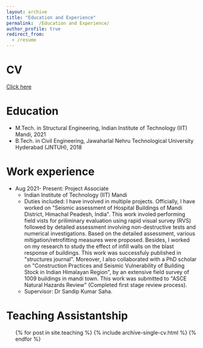 ```yaml
---
layout: archive
title: "Education and Experience"
permalink:  /Education and Experience/
author_profile: true
redirect_from:
  - /resume
---
```


CV
======
[Click here](https://drive.google.com/file/d/10S4qPjcdmy_7sQin19fxfVQv1rUETe_M/view?usp=sharing)

Education
======
* M.Tech. in Structural Engineering, Indian Institute of Technology (IIT) Mandi, 2021
* B.Tech. in Civil Engineering, Jawaharlal Nehru Technological University Hyderabad (JNTUH), 2018

Work experience
======
* Aug 2021- Present: Project Associate
  * Indian Institute of Technology (IIT) Mandi
  * Duties included: I have involved in multiple projects. Officially, I have worked on "Seismic assessment of Hospital Buildings of Mandi District, Himachal Peadesh, India". This work involed performing field vists for priliminary evaluation using rapid visual survey (RVS) followed by detailed assessment involving non-destructive tests and numerical investigations. Based on the detailed assessment, various mitigation/retrofitting measures were proposed. Besides, I worked on my research to study the effect of infill walls on the blast response of buildings. This work was successfuly published in "structures journal". Moreover, I also collaborated with a PhD scholar on "Construction Practices and Seismic Vulnerability of Building Stock in Indian Himalayan Region", by an extensive field survey of 1009 buildings in mandi town. This work was submitted to "ASCE Natural Hazards Review" (Completed first stage review process).
  * Supervisor: Dr Sandip Kumar Saha.
  
Teaching Assistantship
======
  <ul>{% for post in site.teaching %}
    {% include archive-single-cv.html %}
  {% endfor %}</ul>
